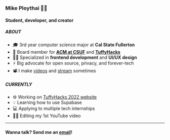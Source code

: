 ### Mike Ploythai 🤙🏼

#### Student, developer, and creator

##### ABOUT
- 🎓 3rd year computer science major at **Cal State Fullerton**
- 🏢 Board member for [**ACM at CSUF**](https://acmcsuf.com) and [**TuffyHacks**](https://tuffyhacks.com)
- 💪🏼 Specialized in **frontend development** and **UI/UX design**
- ⚡ Big advocate for open source, privacy, and forever-tech
- 📽 I make [videos](https://youtube.com/channel/UCCM4FmUaCVo2928Yvg-G8rA) and [stream](https://twitch.tv/mikeploythai) sometimes

##### CURRENTLY
- ⚙ Working on [TuffyHacks 2022 website](https://tuffyhacks-com.vercel.app/)
- 💡 Learning how to use Supabase
- 💻 Applying to multiple tech internships
- ✍🏼 Editing my 1st YouTube video

***

#### Wanna talk? Send me an [email](mailto:mike@mikeploythai.com)!
